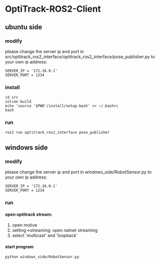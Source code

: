 # OptiTrack-ROS2-Client


## ubuntu side

### modify

please change the server ip and port in src/optitrack_ros2_interface/optitrack_ros2_interface/pose_publisher.py to your own ip address:
```
SERVER_IP = '172.16.0.1'
SERVER_PORT = 1234
```

### install
```
cd src
colcon build
echo 'source '$PWD'/install/setup.bash' >> ~/.bashrc
bash
```
### run
```
ros2 run optitrack_ros2_interface pose_publisher
```

## windows side

### modify

please change the server ip and port in windows_side/RobotSensor.py to your own ip address:
```
SERVER_IP = '172.16.0.1'
SERVER_PORT = 1234
```

### run

#### open optitrack stream:

1. open motive
2. setting->streaming: open natnet streaming
3. select 'multicast' and 'loopback'

#### start program
```
python windows_side/RobotSensor.py
```